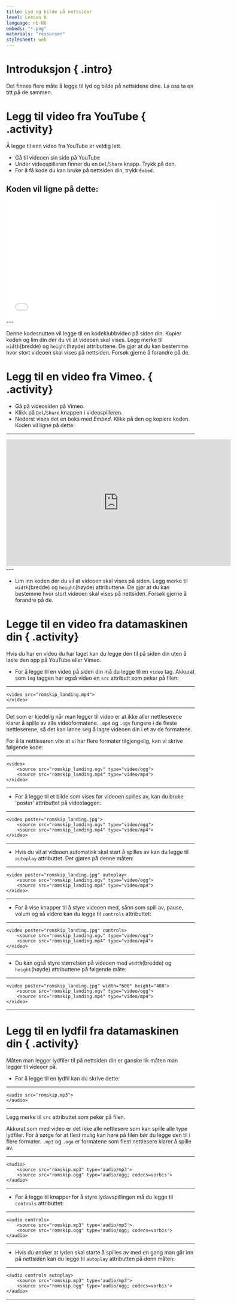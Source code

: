 ```yaml
---
title: Lyd og bilde på nettsider
level: Lesson 8
language: nb-NO
embeds: "*.png"
materials: "ressurser"
stylesheet: web
---
```


# Introduksjon { .intro}

Det finnes flere måte å legge til lyd og bilde på nettsidene dine. La oss ta en titt på de sammen.

# Legg til video fra YouTube { .activity}

Å legge til enn video fra YouTube er veldig lett.

+ Gå til videoen sin side på YouTube
+ Under videospilleren finner du en `Del`/`Share` knapp. Trykk på den.
+ For å få kode du kan bruke på nettsiden din, trykk `Embed`.

Koden vil ligne på dette:
---
<iframe width="560" height="315" src="//www.youtube.com/embed/FjgQbPwkljQ" frameborder="0" allowfullscreen></iframe>
---

Denne kodesnutten vil legge til en kodeklubbvideo på siden din. Kopier koden og lim din der du vil at videoen skal vises. Legg merke til `width`(bredde) og `height`(høyde) attributtene. De gjør at du kan bestemme hvor stort videoen skal  vises på nettsiden. Forsøk gjerne å forandre på de.


# Legg til en video fra Vimeo. { .activity}

+ Gå på videosiden på Vimeo.
+ Klikk på `Del`/`Share` knappen i videospilleren.
+ Nederst vises det en boks med _Embed_. Klikk på den og kopiere koden. Koden vil ligne på dette:

---
<iframe src="http://player.vimeo.com/video/44738167?title=0&amp;byline=0&amp;portrait=0&amp;badge=0" width="600" height="338" frameborder="0" webkitAllowFullScreen mozallowfullscreen allowFullScreen></iframe>
---

+ Lim inn koden der du vil at videoen skal vises på siden. Legg merke til `width`(bredde) og `height`(høyde) attributtene. De gjør at du kan bestemme hvor stort videoen skal  vises på nettsiden. Forsøk gjerne å forandre på de.

# Legge til en video fra datamaskinen din { .activity}

Hvis du har en video du har laget kan du legge den til på siden din uten å laste den opp på YouTube eller Vimeo.

+ For å legge til en video på siden din må du legge til en `video` tag. Akkurat som `img` taggen har også video en `src` attributt som peker på filen:

---
	<video src="romskip_landing.mp4">
	</video>
---

Det som er kjedelig når man legger til video er at ikke aller nettleserene klarer å spille av alle videoformatene. `.mp4` og `.ogv` fungere i de fleste nettleserene, så det kan lønne seg å lagre videoen din i et av de formatene.

For å la nettleseren vite at vi har flere formater tilgjengelig, kan vi skrive følgende kode:

---
	<video>
		<source src="romskip_landing.ogv" type="video/ogg">
		<source src="romskip_landing.mp4" type="video/mp4">
	</video>
---

+ For å legge til et bilde som vises før videoen spilles av, kan du bruke 'poster' attributtet på videotaggen:

---
	<video poster="romskip_landing.jpg">
		<source src="romskip_landing.ogv" type="video/ogg">
		<source src="romskip_landing.mp4" type="video/mp4">
	</video>
---

+ Hvis du vil at videoen automatisk skal start å spilles av kan du legge til `autoplay` attributtet. Det gjøres på denne måten:

---
	<video poster="romskip_landing.jpg" autoplay>
		<source src="romskip_landing.ogv" type="video/ogg">
		<source src="romskip_landing.mp4" type="video/mp4">
	</video>
---

+ For å vise knapper til å styre videoen med, sånn som spill av, pause, volum og så videre kan du legge til `controls` attributtet:

---
	<video poster="romskip_landing.jpg" controls>
		<source src="romskip_landing.ogv" type="video/ogg">
		<source src="romskip_landing.mp4" type="video/mp4">
	</video>
---

+ Du kan også styre størrelsen på videoen med `width`(bredde) og `height`(høyde) attributtene på følgende måte:

---
	<video poster="romskip_landing.jpg" width="600" height="400">
		<source src="romskip_landing.ogv" type="video/ogg">
		<source src="romskip_landing.mp4" type="video/mp4">
	</video>
---

# Legg til en lydfil fra datamaskinen din { .activity}

Måten man legger lydfiler til på nettsiden din er ganske lik måten man legger til videoer på.

+ For å legge til en lydfil kan du skrive dette:

---
	<audio src="romskip.mp3">
	</audio>
---

Legg merke til `src` attributtet som peker på filen.

Akkurat som med video er det ikke alle nettlesere som kan spille alle type lydfiler. For å sørge for at flest mulig kan høre på filen bør du legge den til i flere formater. `.mp3` og `.oga` er formatene som flest nettlesere klarer å spille av.

---
	<audio>
 		<source src="romskip.mp3" type='audio/mp3'>
 		<source src="romskip.ogg" type='audio/ogg; codecs=vorbis'>
	</audio>
---

+ For å legge til knapper for å styre lydavspillingen må du legge til `controls` attributtet:

---
	<audio controls>
 		<source src="romskip.mp3" type='audio/mp3'>
 		<source src="romskip.ogg" type='audio/ogg; codecs=vorbis'>
	</audio>
---

+ Hvis du ønsker at lyden skal starte å spilles av med en gang man går inn på nettsiden kan du legge til `autoplay` attributten på denn måten:

---
	<audio controls autoplay>
 		<source src="romskip.mp3" type='audio/mp3'>
 		<source src="romskip.ogg" type='audio/ogg; codecs=vorbis'>
	</audio>
---
